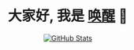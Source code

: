 <p>
  <h1 align="center">
    <b>大家好, 我是 <a href="https://huanxx.com">唤醒</a> 👋</b>
  </h1>
</p>

<p align="center">
  <a href="https://github.com/ihuanx">
    <img alt="GitHub Stats" src="https://github-readme-stats.vercel.app/api?username=huanx&hide=issues&hide_title=true&include_all_commits=true&bg_color=30,e96443,904e95&title_color=fff&text_color=fff" />
    </a>
</p>
